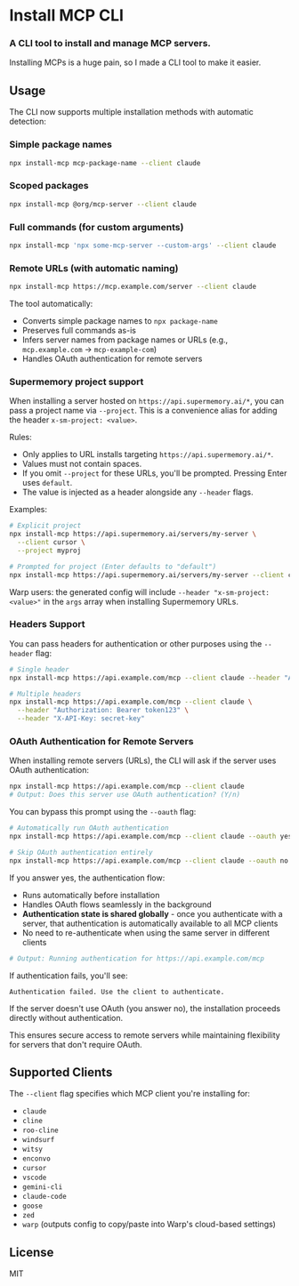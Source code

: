 # Install MCP CLI

### A CLI tool to install and manage MCP servers.

Installing MCPs is a huge pain, so I made a CLI tool to make it easier.

## Usage

The CLI now supports multiple installation methods with automatic detection:

### Simple package names

```bash
npx install-mcp mcp-package-name --client claude
```

### Scoped packages

```bash
npx install-mcp @org/mcp-server --client claude
```

### Full commands (for custom arguments)

```bash
npx install-mcp 'npx some-mcp-server --custom-args' --client claude
```

### Remote URLs (with automatic naming)

```bash
npx install-mcp https://mcp.example.com/server --client claude
```

The tool automatically:

- Converts simple package names to `npx package-name`
- Preserves full commands as-is
- Infers server names from package names or URLs (e.g., `mcp.example.com` → `mcp-example-com`)
- Handles OAuth authentication for remote servers

### Supermemory project support

When installing a server hosted on `https://api.supermemory.ai/*`, you can pass a project name via `--project`. This is a convenience alias for adding the header `x-sm-project: <value>`.

Rules:

- Only applies to URL installs targeting `https://api.supermemory.ai/*`.
- Values must not contain spaces.
- If you omit `--project` for these URLs, you'll be prompted. Pressing Enter uses `default`.
- The value is injected as a header alongside any `--header` flags.

Examples:

```bash
# Explicit project
npx install-mcp https://api.supermemory.ai/servers/my-server \
  --client cursor \
  --project myproj

# Prompted for project (Enter defaults to "default")
npx install-mcp https://api.supermemory.ai/servers/my-server --client cursor
```

Warp users: the generated config will include `--header "x-sm-project: <value>"` in the `args` array when installing Supermemory URLs.

### Headers Support

You can pass headers for authentication or other purposes using the `--header` flag:

```bash
# Single header
npx install-mcp https://api.example.com/mcp --client claude --header "Authorization: Bearer token123"

# Multiple headers
npx install-mcp https://api.example.com/mcp --client claude \
  --header "Authorization: Bearer token123" \
  --header "X-API-Key: secret-key"
```

### OAuth Authentication for Remote Servers

When installing remote servers (URLs), the CLI will ask if the server uses OAuth authentication:

```bash
npx install-mcp https://api.example.com/mcp --client claude
# Output: Does this server use OAuth authentication? (Y/n)
```

You can bypass this prompt using the `--oauth` flag:

```bash
# Automatically run OAuth authentication
npx install-mcp https://api.example.com/mcp --client claude --oauth yes

# Skip OAuth authentication entirely
npx install-mcp https://api.example.com/mcp --client claude --oauth no
```

If you answer yes, the authentication flow:

- Runs automatically before installation
- Handles OAuth flows seamlessly in the background
- **Authentication state is shared globally** - once you authenticate with a server, that authentication is automatically available to all MCP clients
- No need to re-authenticate when using the same server in different clients

```bash
# Output: Running authentication for https://api.example.com/mcp
```

If authentication fails, you'll see:

```
Authentication failed. Use the client to authenticate.
```

If the server doesn't use OAuth (you answer no), the installation proceeds directly without authentication.

This ensures secure access to remote servers while maintaining flexibility for servers that don't require OAuth.

## Supported Clients

The `--client` flag specifies which MCP client you're installing for:

- `claude`
- `cline`
- `roo-cline`
- `windsurf`
- `witsy`
- `enconvo`
- `cursor`
- `vscode`
- `gemini-cli`
- `claude-code`
- `goose`
- `zed`
- `warp` (outputs config to copy/paste into Warp's cloud-based settings)

## License

MIT
